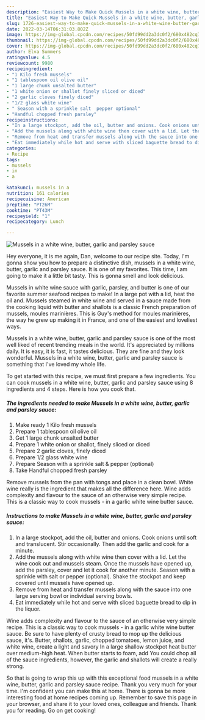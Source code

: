 ```yaml
---
description: "Easiest Way to Make Quick Mussels in a white wine, butter, garlic and parsley sauce"
title: "Easiest Way to Make Quick Mussels in a white wine, butter, garlic and parsley sauce"
slug: 1726-easiest-way-to-make-quick-mussels-in-a-white-wine-butter-garlic-and-parsley-sauce
date: 2022-03-14T06:31:03.802Z
image: https://img-global.cpcdn.com/recipes/50fd99dd2a3dc0f2/680x482cq70/mussels-in-a-white-wine-butter-garlic-and-parsley-sauce-recipe-main-photo.jpg
thumbnail: https://img-global.cpcdn.com/recipes/50fd99dd2a3dc0f2/680x482cq70/mussels-in-a-white-wine-butter-garlic-and-parsley-sauce-recipe-main-photo.jpg
cover: https://img-global.cpcdn.com/recipes/50fd99dd2a3dc0f2/680x482cq70/mussels-in-a-white-wine-butter-garlic-and-parsley-sauce-recipe-main-photo.jpg
author: Elva Summers
ratingvalue: 4.5
reviewcount: 9980
recipeingredient:
- "1 Kilo fresh mussels"
- "1 tablespoon oil olive oil"
- "1 large chunk unsalted butter"
- "1 white onion or shallot finely sliced or diced"
- "2 garlic cloves finely diced"
- "1/2 glass white wine"
- " Season with a sprinkle salt  pepper optional"
- "Handful chopped fresh parsley"
recipeinstructions:
- "In a large stockpot, add the oil, butter and onions. Cook onions until soft and translucent. Stir occasionally. Then add the garlic and cook for a minute."
- "Add the mussels along with white wine then cover with a lid. Let the wine cook out and mussels steam. Once the mussels have opened up, add the parsley, cover and let it cook for another minute. Season with a sprinkle with salt or pepper (optional). Shake the stockpot and keep covered until mussels have opened up."
- "Remove from heat and transfer mussels along with the sauce into one large serving bowl or individual serving bowls."
- "Eat immediately while hot and serve with sliced baguette bread to dip in the liquor."
categories:
- Recipe
tags:
- mussels
- in
- a

katakunci: mussels in a 
nutrition: 161 calories
recipecuisine: American
preptime: "PT26M"
cooktime: "PT43M"
recipeyield: "1"
recipecategory: Lunch

---
```



![Mussels in a white wine, butter, garlic and parsley sauce](https://img-global.cpcdn.com/recipes/50fd99dd2a3dc0f2/680x482cq70/mussels-in-a-white-wine-butter-garlic-and-parsley-sauce-recipe-main-photo.jpg)

Hey everyone, it is me again, Dan, welcome to our recipe site. Today, I'm gonna show you how to prepare a distinctive dish, mussels in a white wine, butter, garlic and parsley sauce. It is one of my favorites. This time, I am going to make it a little bit tasty. This is gonna smell and look delicious.

Mussels in white wine sauce with garlic, parsley, and butter is one of our favorite summer seafood recipes to make! In a large pot with a lid, heat the oil and. Mussels steamed in white wine and served in a sauce made from the cooking liquid with butter and shallots is a classic French preparation of mussels, moules marinières. This is Guy's method for moules marinières, the way he grew up making it in France, and one of the easiest and loveliest ways.

Mussels in a white wine, butter, garlic and parsley sauce is one of the most well liked of recent trending meals in the world. It's appreciated by millions daily. It is easy, it is fast, it tastes delicious. They are fine and they look wonderful. Mussels in a white wine, butter, garlic and parsley sauce is something that I've loved my whole life.


To get started with this recipe, we must first prepare a few ingredients. You can cook mussels in a white wine, butter, garlic and parsley sauce using 8 ingredients and 4 steps. Here is how you cook that.

<!--inarticleads1-->

##### The ingredients needed to make Mussels in a white wine, butter, garlic and parsley sauce:

1. Make ready 1 Kilo fresh mussels
1. Prepare 1 tablespoon oil olive oil
1. Get 1 large chunk unsalted butter
1. Prepare 1 white onion or shallot, finely sliced or diced
1. Prepare 2 garlic cloves, finely diced
1. Prepare 1/2 glass white wine
1. Prepare  Season with a sprinkle salt & pepper (optional)
1. Take Handful chopped fresh parsley


Remove mussels from the pan with tongs and place in a clean bowl. White wine really is the ingredient that makes all the difference here. Wine adds complexity and flavour to the sauce of an otherwise very simple recipe. This is a classic way to cook mussels - in a garlic white wine butter sauce. 

<!--inarticleads2-->

##### Instructions to make Mussels in a white wine, butter, garlic and parsley sauce:

1. In a large stockpot, add the oil, butter and onions. Cook onions until soft and translucent. Stir occasionally. Then add the garlic and cook for a minute.
1. Add the mussels along with white wine then cover with a lid. Let the wine cook out and mussels steam. Once the mussels have opened up, add the parsley, cover and let it cook for another minute. Season with a sprinkle with salt or pepper (optional). Shake the stockpot and keep covered until mussels have opened up.
1. Remove from heat and transfer mussels along with the sauce into one large serving bowl or individual serving bowls.
1. Eat immediately while hot and serve with sliced baguette bread to dip in the liquor.


Wine adds complexity and flavour to the sauce of an otherwise very simple recipe. This is a classic way to cook mussels - in a garlic white wine butter sauce. Be sure to have plenty of crusty bread to mop up the delicious sauce, it's. Butter, shallots, garlic, chopped tomatoes, lemon juice, and white wine, create a light and savory In a large shallow stockpot heat butter over medium-high heat. When butter starts to foam, add You could chop all of the sauce ingredients, however, the garlic and shallots will create a really strong. 

So that is going to wrap this up with this exceptional food mussels in a white wine, butter, garlic and parsley sauce recipe. Thank you very much for your time. I'm confident you can make this at home. There is gonna be more interesting food at home recipes coming up. Remember to save this page in your browser, and share it to your loved ones, colleague and friends. Thank you for reading. Go on get cooking!
